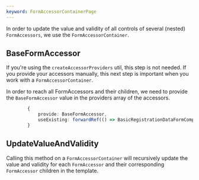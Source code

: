 ```yaml
---
keyword: FormAccessorContainerPage
---
```


In order to update the value and validity of all controls of several (nested) `FormAccessors`, we use the `FormAccessorContainer`.

## BaseFormAccessor

If you're using the `createAccessorProviders` util, this step is not needed. If you provide your accessors manually, this next step is important when you work with a `FormAccessorContainer`.

In order to reach all FormAccessors and their children, we need to provide the `BaseFormAccessor` value in the providers array of the accessors.

```ts
		{
			provide: BaseFormAccessor,
			useExisting: forwardRef(() => BasicRegistrationDataFormComponent)
		}
```

## UpdateValueAndValidity

Calling this method on a `FormAccessorContainer` will recursively update the value and validity for each `FormAccessor` and their corresponding `FormAccessor` children in the template.
